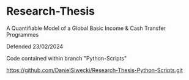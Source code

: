 
# Research-Thesis

A Quantifiable Model of a Global Basic Income & Cash Transfer Programmes

Defended 23/02/2024

Code contained within branch "Python-Scripts"

https://github.com/DanielSiwecki/Research-Thesis-Python-Scripts.git
